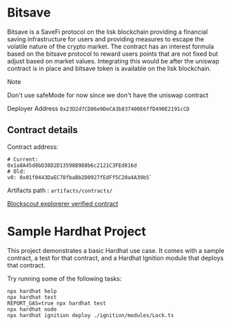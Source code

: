 # Bitsave
Bitsave is a SaveFi protocol on the lisk blockchain providing a 
financial saving infrastructure for users and providing measures to escape
the volatile nature of the crypto market. 
The contract has an interest formula based on the bitsave protocol to 
reward users points that are not fixed but adjust based on market
values. Integrating this would be after the uniswap contract is in place and
bitsave token is available on the lisk blockchain.

> [!NOTE]
> Don't use safeMode for now since we don't have the uniswap contract

Deployer Address
`0x23D2d7CD86e9DeCA3b837400E6ffD490E2191cCD`

## Contract details
Contract address:
```
# Current:
0x1a8A45d8bD38D2D13598B988b6c2121C3FEd816d
# Old:
v0: 0x01f0443DaEC78fbaBb2D0927fEdFf5C20a4A39b5`  
```
Artifacts path : `artifacts/contracts/`


[Blockscout explorerer verified contract](https://sepolia-blockscout.lisk.com/address/0x01f0443DaEC78fbaBb2D0927fEdFf5C20a4A39b5?tab=contract)


# Sample Hardhat Project

This project demonstrates a basic Hardhat use case. It comes with a sample contract, a test for that contract, and a Hardhat Ignition module that deploys that contract.

Try running some of the following tasks:

```shell
npx hardhat help
npx hardhat test
REPORT_GAS=true npx hardhat test
npx hardhat node
npx hardhat ignition deploy ./ignition/modules/Lock.ts
```

